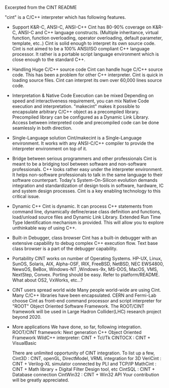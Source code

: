 Excerpted from the CINT README
 
"cint" is a C/C++ interpreter which has following features.

 * Support K&R-C, ANSI-C, ANSI-C++
    Cint has 80-90% coverage on K&R-C, ANSI-C and C++ language constructs. 
   (Multiple inheritance, virtual function, function overloading, operator 
   overloading, default parameter, template, etc..)  Cint is solid enough 
   to interpret its own source code. 
    Cint is not aimed to be a 100% ANSI/ISO compliant C++ language processor.
   It rather is a portable script language environment which is close enough 
   to the standard C++.

 * Handling Huge C/C++ source code
    Cint can handle huge C/C++ source code. This has been a problem for other
   C++ interpreter. Cint is quick in loading source files. Cint can interpret
   its own over 60,000 lines source code.

 * Interpretation & Native Code Execution can be mixed
    Depending on speed and interactiveness requirement, you can mix Native
   Code execution and interpretation. "makecint" makes it possible to 
   encapsulate arbitrary C/C++ object as a precompiled library. Precompiled
   library can be configured as a Dynamic Link Library. Access between
   interpreted code and precompiled code can be done seamlessly in both
   direction. 

 * Single-Language solution
    Cint/makecint is a Single-Language environment. It works with any 
   ANSI-C/C++ compiler to provide the interpreter environment on top of it.

 * Bridge between serious programmers and other professionals
    Cint is meant to be a bridging tool between software and non-software
   professionals. C++ looks rather easy under the interpreter environment.
   It helps non-software professionals to talk in the same language to
   their software counterpart. Today's System-On-Silicon evolution demands
   integration and standardization of design tools in software, hardware, IC
   and system design processes. Cint is a key enabling technology to this
   critical issue.

 * Dynamic C++
    Cint is dynamic. It can process C++ statements from command line,
   dynamically define/erase class definition and functions, load/unload 
   source files and Dynamic Link Library.  Extended Run Time Type 
   Identification mechanism is provided. This will allow you to explore
   unthinkable way of using C++.

 * Built-in Debugger, class browser
    Cint has a built-in debugger with an extensive capability to debug
   complex C++ execution flow. Text base class browser is a part of the 
   debugger capability.

 * Portability
    CINT works on number of Operating Systems.
   HP-UX, Linux, SunOS, Solaris, AIX, Alpha-OSF, IRIX, FreeBSD, NetBSD, 
   NEC EWS4800, NewsOS, BeBox, Windows-NT ,Windows-9x, MS-DOS, MacOS, VMS,
   NextStep, Convex. Porting should be easy. Refer to platform/README. 
   What about OS2, VxWorks, etc...?

 * CINT users spread world wide
    Many people world-wide are using Cint. Many C/C++ libraries have 
   been encapsulated. CERN and Fermi-Lab choose Cint as front-end command 
   processor and script interpreter for "ROOT" Object Oriented Software 
   Framework. The ROOT/CINT framework will be used in Large Hadron 
   Collider(LHC) research project beyond 2020.

 * More applications
   We have done, so far, following integration.
   ROOT/CINT framework: Next generation C++ Object Oriented Framework
   WildC++ interpreter: CINT + Tcl/Tk 
   CINTOCX            : CINT + VisualBasic

   There are unlimited opportunity of CINT integration. To list up a few,
   Cint3D             : CINT, openGL, DirectModel, VRML integration for 3D
   VeriCint           : CINT + Verilog-XL simulator connected by PLI and TCP/IP
   MathCint           : CINT + Math library + Digital Filter Design tool, etc
   CintSQL            : CINT + Database connection
   CintWin32          : CINT + Win32 API
   Your contribution will be greatly appreciated.